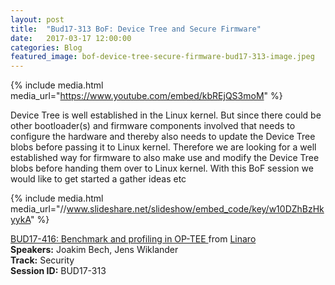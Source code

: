 ```yaml
---
layout: post
title:  "Bud17-313 BoF: Device Tree and Secure Firmware"
date:   2017-03-17 12:00:00
categories: Blog
featured_image: bof-device-tree-secure-firmware-bud17-313-image.jpeg
---
```


{% include media.html media_url="https://www.youtube.com/embed/kbREjQS3moM" %}

Device Tree is well established in the Linux kernel. But since there could be other bootloader(s) and firmware components involved that needs to configure the hardware and thereby also needs to update the Device Tree blobs before passing it to Linux kernel. Therefore we are looking for a well established way for firmware to also make use and modify the Device Tree blobs before handing them over to Linux kernel. With this BoF session we would like to get started a gather ideas etc

{% include media.html media_url="//www.slideshare.net/slideshow/embed_code/key/w10DZhBzHkyykA" %}

[BUD17-416: Benchmark and profiling in OP-TEE ](https://www.slideshare.net/linaroorg/bud17416-benchmark-and-profiling-in-optee) from [Linaro](http://www.slideshare.net/linaroorg)  
**Speakers:** Joakim Bech, Jens Wiklander  
**Track:** Security  
**Session ID:** BUD17-313  
